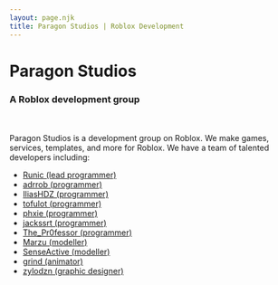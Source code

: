 ```yaml
---
layout: page.njk
title: Paragon Studios | Roblox Development
---
```


# Paragon Studios
### A Roblox development group

<br><br>
Paragon Studios is a development group on Roblox. We make games, services, templates, and more for Roblox.
We have a team of talented developers including:
<ul>
  <li class="listed"><span><a href="https://github.com/R-unic">Runic (lead programmer)</a></span></li>
  <li class="listed"><span><a href="https://github.com/adrrob1002">adrrob (programmer)</a></span></li>
  <li class="listed"><span><a href="https://github.com/iliasHDZ">IliasHDZ (programmer)</a></span></li>
  <li class="listed"><span><a href="https://github.com/tofulot">tofulot (programmer)</a></span></li>
  <li class="listed"><span><a href="https://github.com/Axzurey">phxie (programmer)</a></span></li>
  <li class="listed"><span><a href="https://github.com/jackssrt">jackssrt (programmer)</a></span></li>
  <li class="listed"><span><a href="https://github.com/TrendonRobinson">The_Pr0fessor (programmer)</a></span></li>
  <li class="listed"><span><a href="https://marzu.artstation.com">Marzu (modeller)</a></span></li>
  <li class="listed"><span><a href="https://twitter.com/SenseActivity">SenseActive (modeller)</a></span></li>
  <li class="listed"><span><a href="https://www.youtube.com/@lordslebew9433/videos">grind (animator)</a></span></li>
  <li class="listed"><span><a href="https://www.instagram.com/zylodzn/">zylodzn (graphic designer)</a></span></li>
</ul>
